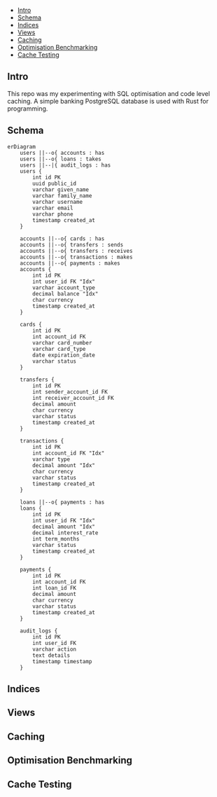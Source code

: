 - [Intro](#intro)
- [Schema](#schema)
- [Indices](#indices)
- [Views](#views)
- [Caching](#caching)
- [Optimisation Benchmarking](#optimisation-benchmarking)
- [Cache Testing](#cache-testing)

## Intro
This repo was my experimenting with SQL optimisation and code level caching.
A simple banking PostgreSQL database is used with Rust for programming.

## Schema
```mermaid
erDiagram
    users ||--o{ accounts : has
    users ||--o{ loans : takes
    users ||--|{ audit_logs : has
    users {
        int id PK
        uuid public_id
        varchar given_name
        varchar family_name
        varchar username
        varchar email
        varchar phone
        timestamp created_at
    }

    accounts ||--o{ cards : has
    accounts ||--o{ transfers : sends
    accounts ||--o{ transfers : receives
    accounts ||--o{ transactions : makes
    accounts ||--o{ payments : makes
    accounts {
        int id PK
        int user_id FK "Idx"
        varchar account_type
        decimal balance "Idx"
        char currency
        timestamp created_at
    }

    cards {
        int id PK
        int account_id FK
        varchar card_number
        varchar card_type
        date expiration_date
        varchar status
    }

    transfers {
        int id PK
        int sender_account_id FK
        int receiver_account_id FK
        decimal amount
        char currency
        varchar status
        timestamp created_at
    }

    transactions {
        int id PK
        int account_id FK "Idx"
        varchar type
        decimal amount "Idx"
        char currency
        varchar status
        timestamp created_at
    }

    loans ||--o{ payments : has
    loans {
        int id PK
        int user_id FK "Idx"
        decimal amount "Idx"
        decimal interest_rate
        int term_months
        varchar status
        timestamp created_at
    }

    payments {
        int id PK
        int account_id FK
        int loan_id FK
        decimal amount
        char currency
        varchar status
        timestamp created_at
    }

    audit_logs {
        int id PK
        int user_id FK
        varchar action
        text details
        timestamp timestamp
    }
```
## Indices
## Views
## Caching
## Optimisation Benchmarking
## Cache Testing
